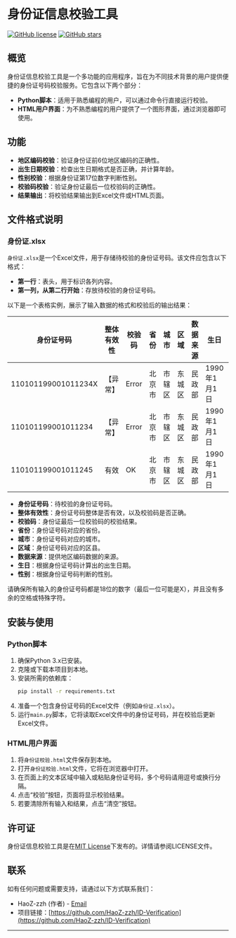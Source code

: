 
# 身份证信息校验工具

[![GitHub license](https://img.shields.io/github/license/HaoZ-zzh/ID-Verification)](https://github.com/HaoZ-zzh/ID-Verification/blob/master/LICENSE)
[![GitHub stars](https://img.shields.io/github/stars/HaoZ-zzh/ID-Verification?style=social)](https://github.com/HaoZ-zzh/ID-Verification)

## 概览

身份证信息校验工具是一个多功能的应用程序，旨在为不同技术背景的用户提供便捷的身份证号码校验服务。它包含以下两个部分：

- **Python脚本**：适用于熟悉编程的用户，可以通过命令行直接运行校验。
- **HTML用户界面**：为不熟悉编程的用户提供了一个图形界面，通过浏览器即可使用。

## 功能

- **地区编码校验**：验证身份证前6位地区编码的正确性。
- **出生日期校验**：检查出生日期格式是否正确，并计算年龄。
- **性别校验**：根据身份证第17位数字判断性别。
- **校验码校验**：验证身份证最后一位校验码的正确性。
- **结果输出**：将校验结果输出到Excel文件或HTML页面。

## 文件格式说明

### 身份证.xlsx

`身份证.xlsx`是一个Excel文件，用于存储待校验的身份证号码。该文件应包含以下格式：

- **第一行**：表头，用于标识各列内容。
- **第一列，从第二行开始**：存放待校验的身份证号码。

以下是一个表格实例，展示了输入数据的格式和校验后的输出结果：

| 身份证号码          | 整体有效性 | 校验码 | 省份   | 城市   | 区域   | 数据来源 | 生日         | 性别 |
| ------------------- | ---------- | ------ | ------ | ------ | ------ | -------- | ------------ | ---- |
| 110101199001011234X | 【异常】   | Error  | 北京市 | 市辖区 | 东城区 | 民政部   | 1990年1月1日 | 男   |
| 110101199001011234  | 【异常】   | Error  | 北京市 | 市辖区 | 东城区 | 民政部   | 1990年1月1日 | 男   |
| 110101199001011245  | 有效       | OK     | 北京市 | 市辖区 | 东城区 | 民政部   | 1990年1月1日 | 女   |

- **身份证号码**：待校验的身份证号码。
- **整体有效性**：身份证号码整体是否有效，以及校验码是否正确。
- **校验码**：身份证最后一位校验码的校验结果。
- **省份**：身份证号码对应的省份。
- **城市**：身份证号码对应的城市。
- **区域**：身份证号码对应的区县。
- **数据来源**：提供地区编码数据的来源。
- **生日**：根据身份证号码计算出的出生日期。
- **性别**：根据身份证号码判断的性别。

请确保所有输入的身份证号码都是18位的数字（最后一位可能是X），并且没有多余的空格或特殊字符。

## 安装与使用

### Python脚本

1. 确保Python 3.x已安装。
2. 克隆或下载本项目到本地。
3. 安装所需的依赖库：
   ```bash
   pip install -r requirements.txt
   ```
4. 准备一个包含身份证号码的Excel文件（例如`身份证.xlsx`）。
5. 运行`main.py`脚本，它将读取Excel文件中的身份证号码，并在校验后更新Excel文件。

### HTML用户界面

1. 将`身份证校验.html`文件保存到本地。
2. 打开`身份证校验.html`文件，它将在浏览器中打开。
3. 在页面上的文本区域中输入或粘贴身份证号码，多个号码请用逗号或换行分隔。
4. 点击“校验”按钮，页面将显示校验结果。
5. 若要清除所有输入和结果，点击“清空”按钮。

<!-- ## 贡献

如果您希望为这个项目做出贡献，请先阅读[贡献指南](CONTRIBUTING.md)，然后提交您的Pull Request。 -->

## 许可证

身份证信息校验工具是在[MIT License](LICENSE)下发布的。详情请参阅LICENSE文件。

## 联系

如有任何问题或需要支持，请通过以下方式联系我们：

- HaoZ-zzh (作者) - [Email](mailto:zhengzihao@pku.edu.cn)
- 项目链接：[https://github.com/HaoZ-zzh/ID-Verification](https://github.com/HaoZ-zzh/ID-Verification)

---